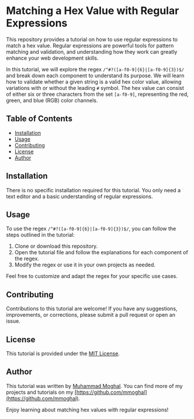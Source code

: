 # Matching a Hex Value with Regular Expressions

This repository provides a tutorial on how to use regular expressions to match a hex value. Regular expressions are powerful tools for pattern matching and validation, and understanding how they work can greatly enhance your web development skills.

In this tutorial, we will explore the regex `/^#?([a-f0-9]{6}|[a-f0-9]{3})$/` and break down each component to understand its purpose. We will learn how to validate whether a given string is a valid hex color value, allowing variations with or without the leading `#` symbol. The hex value can consist of either six or three characters from the set `[a-f0-9]`, representing the red, green, and blue (RGB) color channels.

## Table of Contents

- [Installation](#installation)
- [Usage](#usage)
- [Contributing](#contributing)
- [License](#license)
- [Author](#author)

## Installation

There is no specific installation required for this tutorial. You only need a text editor and a basic understanding of regular expressions.

## Usage

To use the regex `/^#?([a-f0-9]{6}|[a-f0-9]{3})$/`, you can follow the steps outlined in the tutorial:

1. Clone or download this repository.
2. Open the tutorial file and follow the explanations for each component of the regex.
3. Modify the regex or use it in your own projects as needed.

Feel free to customize and adapt the regex for your specific use cases.

## Contributing

Contributions to this tutorial are welcome! If you have any suggestions, improvements, or corrections, please submit a pull request or open an issue.

## License

This tutorial is provided under the [MIT License](LICENSE).

## Author

This tutorial was written by [Muhammad Moghal](https://github.com/mmoghal). You can find more of my projects and tutorials on my [https://github.com/mmoghal](https://github.com/mmoghal).

Enjoy learning about matching hex values with regular expressions!

